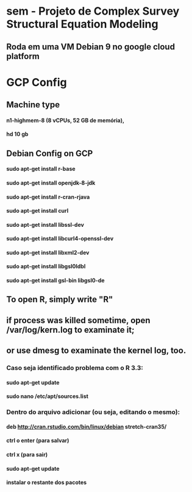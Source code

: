 # sem - Projeto de Complex Survey Structural Equation Modeling 
## Roda em uma VM Debian 9 no google cloud platform

# GCP Config 

## Machine type 
#### n1-highmem-8 (8 vCPUs, 52 GB de memória),
#### hd 10 gb
## Debian Config on GCP
#### sudo apt-get install r-base
#### sudo apt-get install openjdk-8-jdk
#### sudo apt-get install r-cran-rjava
#### sudo apt-get install curl
#### sudo apt-get install libssl-dev
#### sudo apt-get install libcurl4-openssl-dev
#### sudo apt-get install libxml2-dev
#### sudo apt-get install libgsl0ldbl
#### sudo apt-get install gsl-bin libgsl0-de
## To open R, simply write "R"
## if process was killed sometime, open  /var/log/kern.log to examinate it;
## or use dmesg to examinate the kernel log, too.
### Caso seja identificado problema com o R 3.3:
#### sudo apt-get update
#### sudo nano /etc/apt/sources.list
### Dentro do arquivo adicionar (ou seja, editando o mesmo):
#### deb http://cran.rstudio.com/bin/linux/debian stretch-cran35/
#### ctrl o enter (para salvar)
#### ctrl x (para sair)
#### sudo apt-get update
#### instalar o restante dos pacotes
